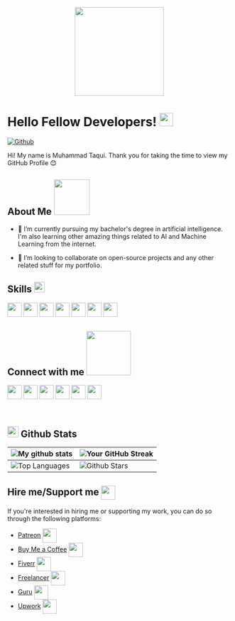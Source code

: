 <p align="center">
    <img width="200" src="https://github.com/itaqiz.png">
</p>

<h1> Hello Fellow Developers! <img src="https://raw.githubusercontent.com/MartinHeinz/MartinHeinz/master/wave.gif" width="30px"> </h1>

[![Github](https://img.shields.io/github/followers/itaqiz?label=Follow&style=social)](https://github.com/itaqiz)

<div size='16px'> Hi! My name is Muhammad Taqui. Thank you for taking the time to view my GitHub Profile 😊 
</div>

## About Me <img src="https://media0.giphy.com/media/KDDpcKigbfFpnejZs6/giphy.gif?cid=ecf05e47oy6f4zjs8g1qoiystc56cu7r9tb8a1fe76e05oty&rid=giphy.gif" width="80px">

- 🔭 I’m currently pursuing my bachelor's degree in artificial intelligence. I'm also learning other amazing things related to AI and Machine Learning from the internet.
  
- 👯 I’m looking to collaborate on open-source projects and any other related stuff for my portfolio.

## Skills <img src="https://media2.giphy.com/media/QssGEmpkyEOhBCb7e1/giphy.gif?cid=ecf05e47a0n3gi1bfqntqmob8g9aid1oyj2wr3ds3mg700bl&rid=giphy.gif" width="24px">
<a href="https://github.com/itaqiz?tab=repositories&q=&type=&language=python&sort="><img width="32px" src="https://raw.githubusercontent.com/rahulbanerjee26/githubAboutMeGenerator/main/icons/python.svg"></a>
<a href="https://github.com/itaqiz?tab=repositories&q=&type=&language=lisp&sort="><img width="32px" src="https://raw.githubusercontent.com/rahulbanerjee26/githubAboutMeGenerator/main/icons/common-lisp.svg"></a>
<a href="https://github.com/itaqiz?tab=repositories&q=&type=&language=cpp&sort="><img width="32px" src="https://raw.githubusercontent.com/rahulbanerjee26/githubAboutMeGenerator/main/icons/cpp.svg"></a>
<a href="https://github.com/itaqiz?tab=repositories&q=&type=&language=html&sort="><img width="32px" src="https://raw.githubusercontent.com/rahulbanerjee26/githubAboutMeGenerator/main/icons/html.svg"></a>
<a href="https://github.com/itaqiz?tab=repositories&q=&type=&language=css&sort="><img width="32px" src="https://raw.githubusercontent.com/rahulbanerjee26/githubAboutMeGenerator/main/icons/css.svg"></a>
<a href="https://github.com/itaqiz?tab=repositories&q=&type=&language=sql&sort="><img width="32px" src="https://raw.githubusercontent.com/rahulbanerjee26/githubAboutMeGenerator/main/icons/sql.svg"></a>
<a href="https://github.com/itaqiz?tab=repositories&q=&type=&language=tex&sort="><img width="32px" src="https://raw.githubusercontent.com/rahulbanerjee26/githubAboutMeGenerator/main/icons/latex.svg"></a>





## Connect with me <img src='https://raw.githubusercontent.com/ShahriarShafin/ShahriarShafin/main/Assets/handshake.gif' width="100px">
<a href="https://www.linkedin.com/in/itaqiz/"><img width="32px" align="center" src="https://raw.githubusercontent.com/rahulbanerjee26/githubAboutMeGenerator/main/icons/linked-in-alt.svg"/></a> 
<a href="https://twitter.com/iTaqiZ"><img width="32px" align="center" src="https://raw.githubusercontent.com/rahulbanerjee26/githubAboutMeGenerator/main/icons/twitter.svg"/></a> 
<a href="https://www.instagram.com/iTaqiZ/"><img width="32px" align="center" src="https://raw.githubusercontent.com/rahulbanerjee26/githubAboutMeGenerator/main/icons/instagram.svg"/></a> 
<a href="https://www.facebook.com/iTaqiZ"><img width="32px" align="center" src="https://raw.githubusercontent.com/rahulbanerjee26/githubAboutMeGenerator/main/icons/facebook.svg"/></a> 
<a href="https://www.github.com/itaqiz"><img width="32px" align="center" src="https://raw.githubusercontent.com/rahulbanerjee26/githubAboutMeGenerator/main/icons/github.svg"/></a>
<a href="https://www.kaggle.com/itaqiz"><img width="32px" align="center" src="https://raw.githubusercontent.com/rahulbanerjee26/githubAboutMeGenerator/main/icons/kaggle.svg"/></a>



<br>

## <img src="https://media.giphy.com/media/iY8CRBdQXODJSCERIr/giphy.gif" width="25"> <b>Github Stats</b>
| ![My github stats](https://github-readme-stats.vercel.app/api?username=itaqiz&show_icons=true&theme=tokyonight) | ![Your GitHub Streak](https://github-readme-streak-stats.herokuapp.com/?user=itaqiz&theme=tokyonight) |
| --- | --- |
| ![Top Languages](https://github-readme-stats.vercel.app/api/top-langs/?username=itaqiz&theme=tokyonight) | ![Github Stars](https://github-readme-stats.vercel.app/api?username=itaqiz&show_icons=true&locale=en&count_private=true&hide_rank=true&custom_title=My%20GitHub%20Stats&disable_animations=true&theme=tokyonight) |

<h2> Hire me/Support me <img src='https://emojicombos.com/files/apple-emojis/objects-ios/1F91D.png' width="32px" align="center"> </h2>
If you're interested in hiring me or supporting my work, you can do so through the following platforms:

- [Patreon](https://www.patreon.com/iTaqiZ) <img src="https://img.icons8.com/color/48/000000/patreon--v1.png" width="32px" align="center"/>
- [Buy Me a Coffee](https://www.buymeacoffee.com/itaqiz) <img src="https://img.icons8.com/color/48/000000/buy-me-a-coffee.png" width="32px" align="center"/>
- [Fiverr](https://www.fiverr.com/itaqiz?up_rollout=true) <img src="https://img.icons8.com/color/48/000000/fiverr.png" width="32px" align="center"/>
- [Freelancer](https://www.freelancer.com/u/itaqiz) <img src="https://img.icons8.com/color/48/000000/freelancer.png" width="32px" align="center"/>
- [Guru](https://www.guru.com/freelancers/muhammad-taqui) <img src="https://img.icons8.com/color/48/000000/guru.png" width="32px" align="center"/>
- [Upwork](https://www.upwork.com/freelancers/~010f22c83dcdda9a5d) <img src="https://img.icons8.com/color/48/000000/upwork.png" width="32px" align="center"/>


